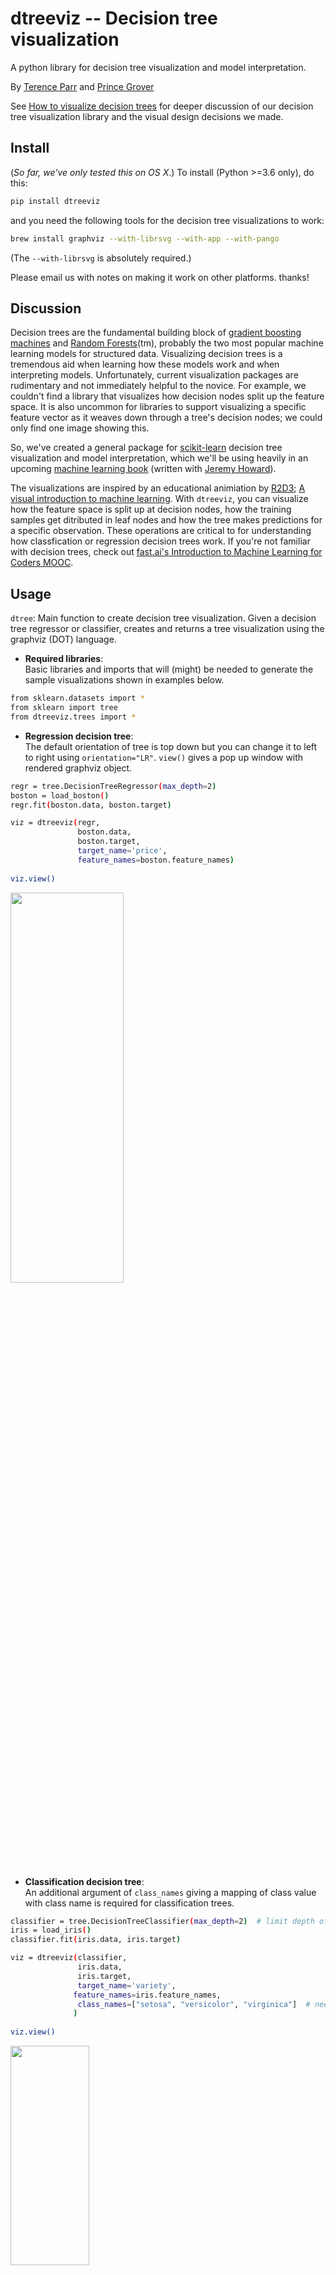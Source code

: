 # dtreeviz -- Decision tree visualization

A python library for decision tree visualization and model interpretation.

By [Terence Parr](http://parrt.cs.usfca.edu) and [Prince Grover](https://www.linkedin.com/in/groverpr)

See [How to visualize decision trees](http://explained.ai/decision-tree-viz/index.html) for deeper discussion of our decision tree visualization library and the visual design decisions we made. 

## Install

(*So far, we've only tested this on OS X*.)  To install (Python >=3.6 only), do this:

```bash
pip install dtreeviz
```

and you need the following tools for the decision tree visualizations to work:

```bash
brew install graphviz --with-librsvg --with-app --with-pango
```

(The `--with-librsvg` is absolutely required.)

Please email us with notes on making it work on other platforms. thanks!

## Discussion

Decision trees are the fundamental building block of [gradient boosting machines](http://explained.ai/gradient-boosting/index.html) and [Random Forests](https://en.wikipedia.org/wiki/Random_forest)(tm), probably the two most popular machine learning models for structured data.  Visualizing decision trees is a tremendous aid when learning how these models work and when interpreting models.  Unfortunately, current visualization packages are rudimentary and not immediately helpful to the novice. For example, we couldn't find a library that visualizes how decision nodes split up the feature space. It is also uncommon for libraries to support visualizing a specific feature vector as it weaves down through a tree's decision nodes; we could only find one image showing this.

So, we've created a general package for [scikit-learn](https://github.com/scikit-learn/scikit-learn) decision tree visualization and model interpretation, which we'll be using heavily in an upcoming [machine learning book](https://mlbook.explained.ai/) (written with [Jeremy Howard](http://www.fast.ai/about/#jeremy)).

The visualizations are inspired by an educational animiation by [R2D3](http://www.r2d3.us/); [A visual introduction to machine learning](http://www.r2d3.us/visual-intro-to-machine-learning-part-1/). With `dtreeviz`, you can visualize how the feature space is split up at decision nodes, how the training samples get ditributed in leaf nodes and how the tree makes predictions for a specific observation. These operations are critical to for  understanding how classfication or regression decision trees work. If you're not familiar with decision trees, check out [fast.ai's Introduction to Machine Learning for Coders MOOC](http://course.fast.ai/ml).

## Usage

`dtree`: Main function to create decision tree visualization. Given a decision tree regressor or classifier, creates and returns a tree visualization using the graphviz (DOT) language.

* **Required libraries**:  
Basic libraries and imports that will (might) be needed to generate the sample visualizations shown in examples below. 
 
```bash
from sklearn.datasets import *
from sklearn import tree
from dtreeviz.trees import *
```

* **Regression decision tree**:   
The default orientation of tree is top down but you can change it to left to right using `orientation="LR"`. `view()` gives a pop up window with rendered graphviz object. 

```bash
regr = tree.DecisionTreeRegressor(max_depth=2)
boston = load_boston()
regr.fit(boston.data, boston.target)

viz = dtreeviz(regr,
               boston.data,
               boston.target,
               target_name='price',
               feature_names=boston.feature_names)
              
viz.view()              
```
  
<img src=testing/samples/boston-TD-2.svg width=60% height=40%>
  
  
* **Classification decision tree**:  
An additional argument of `class_names` giving a mapping of class value with class name is required for classification trees. 

```bash
classifier = tree.DecisionTreeClassifier(max_depth=2)  # limit depth of tree
iris = load_iris()
classifier.fit(iris.data, iris.target)

viz = dtreeviz(classifier, 
               iris.data, 
               iris.target,
               target_name='variety',
              feature_names=iris.feature_names, 
               class_names=["setosa", "versicolor", "virginica"]  # need class_names for classifier
              )  
              
viz.view() 
```

<img src=testing/samples/iris-TD-2.svg width=50% height=30% align="center">

* **Prediction path**:  
Highlights the decision nodes in which the feature value of single observation passed in argument `X` falls. Gives feature values of the observation and highlights features which are used by tree to traverse path. 
  
```bash
regr = tree.DecisionTreeRegressor(max_depth=2)  # limit depth of tree
diabetes = load_diabetes()
regr.fit(diabetes.data, diabetes.target)
X = diabetes.data[np.random.randint(0, len(diabetes.data)),:]  # random sample from training

viz = dtreeviz(regr,
               diabetes.data, 
               diabetes.target, 
               target_name='value', 
               orientation ='LR',  # left-right orientation
               feature_names=diabetes.feature_names,
               X=X)  # need to give single observation for prediction
              
viz.view()  
```
<img src=testing/samples/diabetes-LR-2-X.svg width=100% height=50%>
  
* **Decision tree without scatterplot or histograms for decision nodes**:  
Simple tree without histograms or scatterplots for decision nodes. 
Use argument `fancy=False`  
  
```bash
classifier = tree.DecisionTreeClassifier(max_depth=4)  # limit depth of tree
cancer = load_breast_cancer()
classifier.fit(cancer.data, cancer.target)

viz = dtreeviz(classifier,
              cancer.data,
              cancer.target,
              target_name='cancer',
              feature_names=cancer.feature_names, 
              class_names=["malignant", "benign"],
              fancy=False )  # fance=False to remove histograms/scatterpots from decision nodes
              
viz.view() 
```

<img src=testing/samples/breast_cancer-TD-4-simple.svg width=80% height=60%>


For more examples and different implementations, please see the jupyter [notebook](notebooks/examples.ipynb) full of examples.

## Build guidelines

Install anaconda3 on your system.

### Mac prerequisites

We need `dot` executable to convert graphviz files to images.  Make sure to install using:

```bash
brew install graphviz --with-librsvg --with-app --with-pango
```

### Windows 10 prerequisites

We need `dot` executable to convert graphviz files to images.  From "anaconda prompt":

we need .9 graphviz lib and we get 0.8.4 with this:

```bash
conda install -c conda-forge python-graphviz 
```

so let's do `dot` executable first:

```bash
conda install -c anaconda graphviz
```

which updates:

```bash
    ca-certificates: 2018.03.07-0                     --> 2018.03.07-0         anaconda
    certifi:         2018.4.16-py36_0     conda-forge --> 2018.4.16-py36_0     anaconda
    conda:           4.5.11-py36_0        conda-forge --> 4.5.11-py36_0        anaconda
    graphviz:        2.38-hfd603c8_2                  --> 2.38.0-4             anaconda
    openssl:         1.0.2o-h8ea7d77_0                --> 1.0.2o-h8ea7d77_0    anaconda
    qt:              5.9.5-vc14he4a7d60_0             --> 5.9.5-vc14he4a7d60_0 anaconda [vc14]
```

then let's try:

```bash
pip install -U graphviz
```

Yep, it got 0.9 graphviz lib.

Must still add to path even though anaconda prompt sees it. graphviz does not: `C:\Users\parrt\Anaconda3\Library\bin` on my box.  Do we need a reboot after setting env variable `Path`?  Nope. ok, that one is dot.bat. I [downloaded](https://graphviz.gitlab.io/_pages/Download/Download_windows.html) and updated my Path env var but no luck. Another reboot? Actually try this:

```python
>>> import os
>>> os.getenv('Path')
'C:\\Users\\parrt\\Anaconda3;C:\\Users\\parrt\\Anaconda3\\Library\\mingw-w64\\bin;C:\\Users\\parrt\\Anaconda3\\Library\\usr\\bin;C:\\Users\\parrt\\Anaconda3\\Library\\bin;C:\\Users\\parrt\\Anaconda3\\Scripts;C:\\Users\\parrt\\Anaconda3\\bin;C:\\WINDOWS\\system32;C:\\WINDOWS;C:\\WINDOWS\\System32\\Wbem;C:\\WINDOWS\\System32\\WindowsPowerShell\\v1.0\\;C:\\Program Files (x86)\\Windows Kits\\8.1\\Windows Performance Toolkit\\;C:\\Program Files\\Git\\cmd;C:\\Program Files\\dotnet\\;C:\\WINDOWS\\System32\\OpenSSH\\;C:\\Users\\parrt\\AppData\\Local\\Microsoft\\WindowsApps;\\Microsoft.NET\\Framework64\\v3.5;C:\\Program Files\\dotnet\\sdk\\2.0.0\\Sdks;C:\\Windows\\Microsoft.NET\\Framework\\v4.0.30319;C:\\Users\\parrt\\Anaconda3\\Library\\bin;C:\\Program Files (x86)\\Graphviz2.38\\bin;'
>>> import subprocess
>>> proc = subprocess.Popen(['dot','-V'])
dot - graphviz version 2.38.0 (20140413.2041)
```

So why doesn't graphviz see this?

```python
import os
import subprocess
proc = subprocess.Popen(['dot','-V'])
print( os.getenv('Path') )
```

or

```python
import graphviz.backend as be
cmd = ["dot", "-V"]
stdout, stderr = be.run(cmd, capture_output=True, check=True, quiet=False)
print( stderr )
```

Wow. that worked. ok. try outside jupyter notebook.  This works!!!

```
from sklearn.datasets import *
from sklearn import tree
from dtreeviz.trees import *

regr = tree.DecisionTreeRegressor(max_depth=2)
boston = load_boston()
regr.fit(boston.data, boston.target)

viz = dtreeviz(regr,
               boston.data,
               boston.target,
               target_name='price',
               feature_names=boston.feature_names)
              
viz.view()
```

Except for it looks like .png and the >= is wrong chars.


### Linux (Ubuntu) prerequisites

```bash
sudo apt install graphviz
```

The `view()` method works but inline jupyter doesn't yet.

### Install dtreeviz locally

To push the `dtreeviz` library to your local egg cache (force updates).
 
```bash 
python setup.py install -f
```

E.g., on Terence's box, it add `/Users/parrt/anaconda3/lib/python3.6/site-packages/dtreeviz-0.2-py3.6.egg`.


